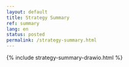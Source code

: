```yaml
---
layout: default
title: Strategy Summary
ref: summary
lang: en
status: posted
permalink: /strategy-summary.html
---
```


{% include strategy-summary-drawio.html %}
